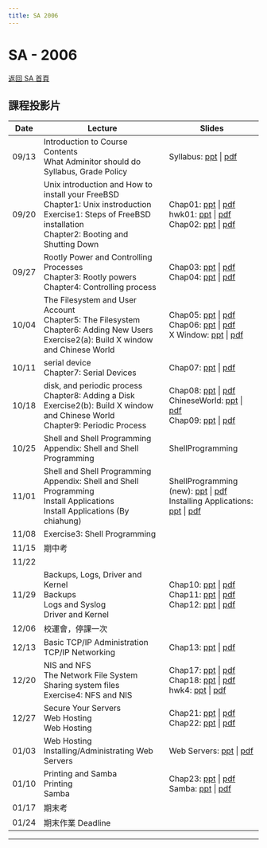 ```yaml
---
title: SA 2006
---
```


# SA - 2006

[返回 SA 首頁](/sa/)

## 課程投影片

| Date | Lecture | Slides |
|---|---|---|
| 09/13 | Introduction to Course Contents<br>What Adminitor should do<br>Syllabus, Grade Policy | Syllabus: [ppt](/assets/sa/2006/00_Syllabus.pdf) &#124; [pdf](/assets/sa/2006/00_Syllabus.pdf) |
| 09/20 | Unix introduction and How to install your FreeBSD<br>Chapter1: Unix instroduction<br>Exercise1: Steps of FreeBSD installation<br>Chapter2: Booting and Shutting Down | Chap01: [ppt](/assets/sa/2006/01_Unix%20Introduciton.pdf) &#124; [pdf](/assets/sa/2006/01_Unix%20Introduciton.pdf)<br>hwk01: [ppt](/assets/sa/2006/hwk1_Install%20FreeBSD.pdf) &#124; [pdf](/assets/sa/2006/hwk1_Install%20FreeBSD.pdf)<br>Chap02: [ppt](/assets/sa/2006/02_Booting%20Up%20and%20Sutting%20Down.pdf) &#124; [pdf](/assets/sa/2006/02_Booting%20Up%20and%20Sutting%20Down.pdf) |
| 09/27 | Rootly Power and Controlling Processes<br>Chapter3: Rootly powers<br>Chapter4: Controlling process | Chap03: [ppt](/assets/sa/2006/03_Rootly%20Powers.pdf) &#124; [pdf](/assets/sa/2006/03_Rootly%20Powers.pdf)<br>Chap04: [ppt](/assets/sa/2006/04_Controlling%20Process.pdf) &#124; [pdf](/assets/sa/2006/04_Controlling%20Process.pdf) |
| 10/04 | The Filesystem and User Account<br>Chapter5: The Filesystem<br>Chapter6: Adding New Users<br>Exercise2(a): Build X window and Chinese World | Chap05: [ppt](/assets/sa/2006/05_The%20FileSystem.pdf) &#124; [pdf](/assets/sa/2006/05_The%20FileSystem.pdf)<br>Chap06: [ppt](/assets/sa/2006/06_Adding%20New%20Users.pdf) &#124; [pdf](/assets/sa/2006/06_Adding%20New%20Users.pdf)<br>X Window: [ppt](/assets/sa/2006/hwk2a_BuildXWindow.pdf) &#124; [pdf](/assets/sa/2006/hwk2a_BuildXWindow.pdf) |
| 10/11 | serial device<br>Chapter7: Serial Devices | Chap07: [ppt](/assets/sa/2006/07_Serial%20Devices.pdf) &#124; [pdf](/assets/sa/2006/07_Serial%20Devices.pdf) |
| 10/18 | disk, and periodic process<br>Chapter8: Adding a Disk<br>Exercise2(b): Build X window and Chinese World<br>Chapter9: Periodic Process | Chap08: [ppt](/assets/sa/2006/08_Adding%20Disk.pdf) &#124; [pdf](/assets/sa/2006/08_Adding%20Disk.pdf)<br>ChineseWorld: [ppt](/assets/sa/2006/hwk2b_ChineseWorld.pdf) &#124; [pdf](/assets/sa/2006/hwk2b_ChineseWorld.pdf)<br>Chap09: [ppt](/assets/sa/2006/09_Periodic%20Processes.pdf) &#124; [pdf](/assets/sa/2006/09_Periodic%20Processes.pdf) |
| 10/25 | Shell and Shell Programming<br>Appendix: Shell and Shell Programming | ShellProgramming |
| 11/01 | Shell and Shell Programming<br>Appendix: Shell and Shell Programming<br>Install Applications<br>Install Applications (By chiahung) | ShellProgramming (new): [ppt](/assets/sa/2006/ShellProgramming.pdf) &#124; [pdf](/assets/sa/2006/ShellProgramming.pdf)<br>Installing Applications: [ppt](/assets/sa/2006/Installing%20Applications.pdf) &#124; [pdf](/assets/sa/2006/Installing%20Applications.pdf) |
| 11/08 | Exercise3: Shell Programming | |
| 11/15 | 期中考 | |
| 11/22 | | |
| 11/29 | Backups, Logs, Driver and Kernel<br>Backups<br>Logs and Syslog<br>Driver and Kernel | Chap10: [ppt](/assets/sa/2006/10_Backups.pdf) &#124; [pdf](/assets/sa/2006/10_Backups.pdf)<br>Chap11: [ppt](/assets/sa/2006/11_Syslog%20and%20Logs.pdf) &#124; [pdf](/assets/sa/2006/11_Syslog%20and%20Logs.pdf)<br>Chap12: [ppt](/assets/sa/2006/12_Driver%20and%20Kernel.pdf) &#124; [pdf](/assets/sa/2006/12_Driver%20and%20Kernel.pdf) |
| 12/06 | 校運會，停課一次  | | |
| 12/13 | Basic TCP/IP Administration<br>TCP/IP Networking | Chap13: [ppt](/assets/sa/2006/13_TCPIP.pdf) &#124; [pdf](/assets/sa/2006/13_TCPIP.pdf) |
| 12/20 | NIS and NFS<br>The Network File System<br>Sharing system files<br>Exercise4: NFS and NIS | Chap17: [ppt](/assets/sa/2006/17_NFS.pdf) &#124; [pdf](/assets/sa/2006/17_NFS.pdf)<br>Chap18: [ppt](/assets/sa/2006/18_NIS.pdf) &#124; [pdf](/assets/sa/2006/18_NIS.pdf)<br>hwk4: [ppt](/assets/sa/2006/hwk4_NFS+NIS.pdf) &#124; [pdf](/assets/sa/2006/hwk4_NFS+NIS.pdf) |
| 12/27 | Secure Your Servers<br>Web Hosting<br>Web Hosting | Chap21: [ppt](/assets/sa/2006/21_Security.pdf) &#124; [pdf](/assets/sa/2006/21_Security.pdf)<br>Chap22: [ppt](/assets/sa/2006/22_Web%20Hosting.pdf) &#124; [pdf](/assets/sa/2006/22_Web%20Hosting.pdf) |
| 01/03 | Web Hosting<br>Installing/Administrating Web Servers | Web Servers: [ppt](/assets/sa/2006/hwk5a_installing%20webservers.pdf) &#124; [pdf](/assets/sa/2006/hwk5a_installing%20webservers.pdf) |
| 01/10 | Printing and Samba<br>Printing<br>Samba | Chap23: [ppt](/assets/sa/2006/23_Printing.pdf) &#124; [pdf](/assets/sa/2006/23_Printing.pdf)<br>Samba: [ppt](/assets/sa/2006/hwk5b_samba.pdf) &#124; [pdf](/assets/sa/2006/hwk5b_samba.pdf) |
| 01/17 | 期末考 | |
| 01/24 | 期末作業 Deadline | |

---
